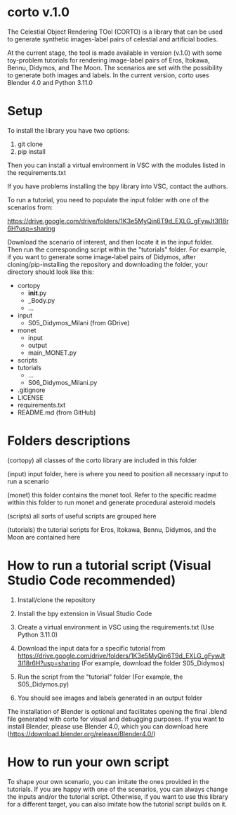 # corto v.1.0
The Celestial Object Rendering TOol (CORTO) is a library that can be used to generate synthetic images-label pairs of celestial and artificial bodies.

At the current stage, the tool is made available in version (v.1.0) with some toy-problem tutorials for rendering image-label pairs of Eros, Itokawa, Bennu, Didymos, and The Moon. The scenarios are set with the possibility to generate both images and labels. In the current version, corto uses Blender 4.0 and Python 3.11.0

# Setup
To install the library you have two options: 

1) git clone 
2) pip install

Then you can install a virtual environment in VSC with the modules listed in the requirements.txt

If you have problems installing the bpy library into VSC, contact the authors. 

To run a tutorial, you need to populate the input folder with one of the scenarios from:

https://drive.google.com/drive/folders/1K3e5MyQin6T9d_EXLG_gFywJt3I18r6H?usp=sharing

Download the scenario of interest, and then locate it in the input folder. Then run the corresponding script within the "tutorials" folder. For example, if you want to generate some image-label pairs of Didymos, after cloning/pip-installing the repository and downloading the folder, your directory should look like this: 

- cortopy
	- __init__.py
	- _Body.py
	- ...
- input 
	- S05_Didymos_Milani (from GDrive)
- monet
	- input
	- output
	- main_MONET.py
- scripts 
- tutorials
	- ...
	- S06_Didymos_Milani.py
- .gitignore
- LICENSE
- requirements.txt
- README.md (from GitHub)	

# Folders descriptions
(cortopy) all classes of the corto library are included in this folder

(input) input folder, here is where you need to position all necessary input to run a scenario

(monet) this folder contains the monet tool. Refer to the specific readme within this folder to run monet and generate procedural asteroid models

(scripts) all sorts of useful scripts are grouped here

(tutorials) the tutorial scripts for Eros, Itokawa, Bennu, Didymos, and the Moon are contained here

# How to run a tutorial script (Visual Studio Code recommended)

1) Install/clone the repository 

2) Install the bpy extension in Visual Studio Code

3) Create a virtual environment in VSC using the requirements.txt (Use Python 3.11.0)
   
4) Download the input data for a specific tutorial from https://drive.google.com/drive/folders/1K3e5MyQin6T9d_EXLG_gFywJt3I18r6H?usp=sharing (For example, download the folder S05_Didymos)

5) Run the script from the "tutorial" folder (For example, the S05_Didymos.py)

6) You should see images and labels generated in an output folder


The installation of Blender is optional and facilitates opening the final .blend file generated with corto for visual and debugging purposes. If you want to install Blender, please use Blender 4.0, which you can download here (https://download.blender.org/release/Blender4.0/) 


# How to run your own script 

To shape your own scenario, you can imitate the ones provided in the tutorials. If you are happy with one of the scenarios, you can always change the inputs and/or the tutorial script. Otherwise, if you want to use this library for a different target, you can also imitate how the tutorial script builds on it. 
